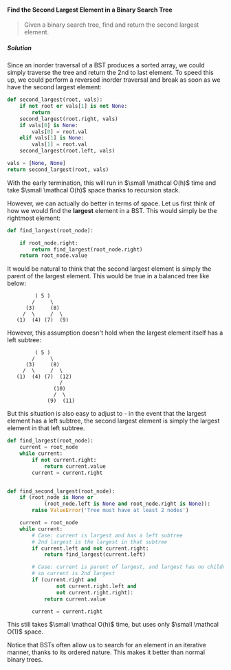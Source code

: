 #### Find the Second Largest Element in a Binary Search Tree

> Given a binary search tree, find and return the second largest element.

##### Solution

Since an inorder traversal of a BST produces a sorted array, we could simply traverse the tree and return the 2nd to last element. To speed this up, we could perform a reversed inorder traversal and break as soon as we have the second largest element:

```py
def second_largest(root, vals):
    if not root or vals[1] is not None:
        return
    second_largest(root.right, vals)
    if vals[0] is None:
        vals[0] = root.val
    elif vals[1] is None:
        vals[1] = root.val
    second_largest(root.left, vals)

vals = [None, None]
return second_largest(root, vals)
```

With the early termination, this will run in $\small \mathcal O(h)$ time and take $\small \mathcal O(h)$ space thanks to recursion stack. 

However, we can actually do better in terms of space. Let us first think of how we would find the **largest** element in a BST. This would simply be the rightmost element:

```py
def find_largest(root_node):

    if root_node.right:
        return find_largest(root_node.right)
    return root_node.value
```

It would be natural to think that the second largest element is simply the parent of the largest element. This would be true in a balanced tree like below:

```
         ( 5 )
        /     \
      (3)     (8)
     /  \     /  \
   (1)  (4) (7)  (9)
```

However, this assumption doesn't hold when the largest element itself has a left subtree:

```
         ( 5 )
        /     \
      (3)     (8)
     /  \     /  \
   (1)  (4) (7)  (12)
                 /
               (10)
               /  \
             (9)  (11)
```

But this situation is also easy to adjust to - in the event that the largest element has a left subtree, the second largest element is simply the largest element in that left subtree.

```py
def find_largest(root_node):
    current = root_node
    while current:
        if not current.right:
            return current.value
        current = current.right


def find_second_largest(root_node):
    if (root_node is None or
            (root_node.left is None and root_node.right is None)):
        raise ValueError('Tree must have at least 2 nodes')

    current = root_node
    while current:
        # Case: current is largest and has a left subtree
        # 2nd largest is the largest in that subtree
        if current.left and not current.right:
            return find_largest(current.left)

        # Case: current is parent of largest, and largest has no children,
        # so current is 2nd largest
        if (current.right and
                not current.right.left and
                not current.right.right):
            return current.value

        current = current.right
```

This still takes $\small \mathcal O(h)$ time, but uses only $\small \mathcal O(1)$ space.

Notice that BSTs often allow us to search for an element in an iterative manner, thanks to its ordered nature. This makes it better than normal binary trees.